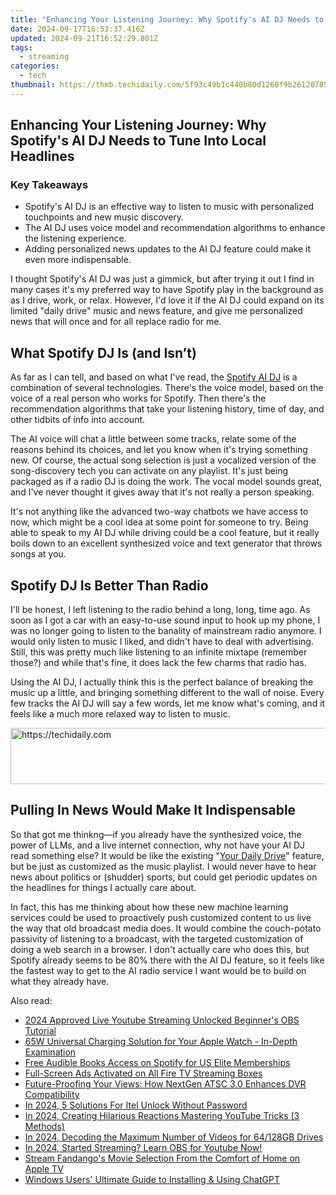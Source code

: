 ```yaml
---
title: "Enhancing Your Listening Journey: Why Spotify's AI DJ Needs to Tune Into Local Headlines"
date: 2024-09-17T16:53:37.416Z
updated: 2024-09-21T16:52:29.801Z
tags:
  - streaming
categories:
  - tech
thumbnail: https://thmb.techidaily.com/5f93c49b1c440b80d1268f9b261207858efb549976695493b8cd986466735cf6.jpg
---
```


## Enhancing Your Listening Journey: Why Spotify's AI DJ Needs to Tune Into Local Headlines

### Key Takeaways

* Spotify's AI DJ is an effective way to listen to music with personalized touchpoints and new music discovery.
* The AI DJ uses voice model and recommendation algorithms to enhance the listening experience.
* Adding personalized news updates to the AI DJ feature could make it even more indispensable.

 I thought Spotify's AI DJ was just a gimmick, but after trying it out I find in many cases it's my preferred way to have Spotify play in the background as as I drive, work, or relax. However, I'd love it if the AI DJ could expand on its limited "daily drive" music and news feature, and give me personalized news that will once and for all replace radio for me.

##  What Spotify DJ Is (and Isn’t)

 As far as I can tell, and based on what I've read, the [Spotify AI DJ](https://pr-newsroom-wp.appspot.com/2023-02-22/spotify-debuts-a-new-ai-dj-right-in-your-pocket/) is a combination of several technologies. There's the voice model, based on the voice of a real person who works for Spotify. Then there's the recommendation algorithms that take your listening history, time of day, and other tidbits of info into account.

 The AI voice will chat a little between some tracks, relate some of the reasons behind its choices, and let you know when it's trying something new. Of course, the actual song selection is just a vocalized version of the song-discovery tech you can activate on any playlist. It's just being packaged as if a radio DJ is doing the work. The vocal model sounds great, and I've never thought it gives away that it's not really a person speaking.

 It's not anything like the advanced two-way chatbots we have access to now, which might be a cool idea at some point for someone to try. Being able to speak to my AI DJ while driving could be a cool feature, but it really boils down to an excellent synthesized voice and text generator that throws songs at you.

##  Spotify DJ Is Better Than Radio

 I'll be honest, I left listening to the radio behind a long, long, time ago. As soon as I got a car with an easy-to-use sound input to hook up my phone, I was no longer going to listen to the banality of mainstream radio anymore. I would only listen to music I liked, and didn't have to deal with advertising. Still, this was pretty much like listening to an infinite mixtape (remember those?) and while that's fine, it does lack the few charms that radio has.

 Using the AI DJ, I actually think this is the perfect balance of breaking the music up a little, and bringing something different to the wall of noise. Every few tracks the AI DJ will say a few words, let me know what's coming, and it feels like a much more relaxed way to listen to music.

<!-- affiliate ads begin -->
<a href="https://aligracehair.sjv.io/c/5597632/1925473/19272" target="_top" id="1925473">
  <img src="//a.impactradius-go.com/display-ad/19272-1925473" border="0" alt="https://techidaily.com" width="728" height="90"/>
</a>
<img height="0" width="0" src="https://aligracehair.sjv.io/i/5597632/1925473/19272" style="position:absolute;visibility:hidden;" border="0" />
<!-- affiliate ads end -->

##  Pulling In News Would Make It Indispensable

 So that got me thinkng—if you already have the synthesized voice, the power of LLMs, and a live internet connection, why not have your AI DJ read something else? It would be like the existing "[Your Daily Drive](https://pr-newsroom-wp.appspot.com/2019-06-12/your-daily-drive-music-and-news-thatll-brighten-your-commute/)" feature, but be just as customized as the music playlist. I would never have to hear news about politics or (shudder) sports, but could get periodic updates on the headlines for things I actually care about.

 In fact, this has me thinking about how these new machine learning services could be used to proactively push customized content to us live the way that old broadcast media does. It would combine the couch-potato passivity of listening to a broadcast, with the targeted customization of doing a web search in a browser. I don't actually care who does this, but Spotify already seems to be 80% there with the AI DJ feature, so it feels like the fastest way to get to the AI radio service I want would be to build on what they already have.

<ins class="adsbygoogle"
     style="display:block"
     data-ad-format="autorelaxed"
     data-ad-client="ca-pub-7571918770474297"
     data-ad-slot="1223367746"></ins>

<ins class="adsbygoogle"
     style="display:block"
     data-ad-client="ca-pub-7571918770474297"
     data-ad-slot="8358498916"
     data-ad-format="auto"
     data-full-width-responsive="true"></ins>

<span class="atpl-alsoreadstyle">Also read:</span>
<div><ul>
<li><a href="https://youtube-help.techidaily.com/2024-approved-live-youtube-streaming-unlocked-beginners-obs-tutorial/"><u>2024 Approved Live Youtube Streaming Unlocked Beginner's OBS Tutorial</u></a></li>
<li><a href="https://hardware-help.techidaily.com/65w-universal-charging-solution-for-your-apple-watch-in-depth-examination/"><u>65W Universal Charging Solution for Your Apple Watch - In-Depth Examination</u></a></li>
<li><a href="https://media-tips.techidaily.com/free-audible-books-access-on-spotify-for-us-elite-memberships/"><u>Free Audible Books Access on Spotify for US Elite Memberships</u></a></li>
<li><a href="https://media-tips.techidaily.com/full-screen-ads-activated-on-all-fire-tv-streaming-boxes/"><u>Full-Screen Ads Activated on All Fire TV Streaming Boxes</u></a></li>
<li><a href="https://media-tips.techidaily.com/future-proofing-your-views-how-nextgen-atsc-30-enhances-dvr-compatibility/"><u>Future-Proofing Your Views: How NextGen ATSC 3.0 Enhances DVR Compatibility</u></a></li>
<li><a href="https://unlock-android.techidaily.com/in-2024-5-solutions-for-itel-unlock-without-password-by-drfone-android/"><u>In 2024, 5 Solutions For Itel Unlock Without Password</u></a></li>
<li><a href="https://youtube-videos.techidaily.com/in-2024-creating-hilarious-reactions-mastering-youtube-tricks-3-methods/"><u>In 2024, Creating Hilarious Reactions Mastering YouTube Tricks (3 Methods)</u></a></li>
<li><a href="https://fox-boxes.techidaily.com/in-2024-decoding-the-maximum-number-of-videos-for-64128gb-drives/"><u>In 2024, Decoding the Maximum Number of Videos for 64/128GB Drives</u></a></li>
<li><a href="https://facebook-video-share.techidaily.com/in-2024-started-streaming-learn-obs-for-youtube-now/"><u>In 2024, Started Streaming? Learn OBS for Youtube Now!</u></a></li>
<li><a href="https://tech-recovery.techidaily.com/stream-fandangos-movie-selection-from-the-comfort-of-home-on-apple-tv/"><u>Stream Fandango's Movie Selection From the Comfort of Home on Apple TV</u></a></li>
<li><a href="https://tech-revival.techidaily.com/windows-users-ultimate-guide-to-installing-and-using-chatgpt/"><u>Windows Users' Ultimate Guide to Installing & Using ChatGPT</u></a></li>
</ul></div>

